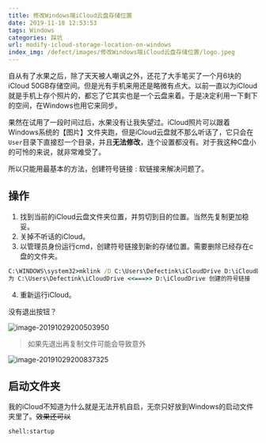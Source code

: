 ```yaml
---
title: 修改Windows端iCloud云盘存储位置
date: 2019-11-18 12:53:53
tags: Windows
categories: 踩坑
url: modify-icloud-storage-location-on-windows
index_img: /defect/images/修改Windows端iCloud云盘存储位置/logo.jpeg
---
```




自从有了水果之后，除了天天被人嘲讽之外，还花了大手笔买了一个月6块的iCloud 50GB存储空间。但是光有手机来用还是略微有点大。以前一直以为iCloud就是手机上存个照片的，都忘了它其实也是一个云盘来着。于是决定利用一下剩下的空间，在Windows也用它来同步。

果然在试用了一段时间过后，水果没有让我失望过。iCloud照片可以跟着Windows系统的【图片】文件夹跑，但是iCloud云盘就不那么听话了，它只会在`User`目录下直接怼一个目录，并且**无法修改**，连个设置都没有。对于我这种C盘小的可怜的来说，就非常难受了。

所以只能用最基本的方法，创建符号链接 : 软链接来解决问题了。

## 操作

1. 找到当前的iCloud云盘文件夹位置，并剪切到目的位置。当然先复制更加稳妥。
2. 关掉不听话的iCloud。
3. 以管理员身份运行cmd，创建符号链接到新的存储位置。需要删除已经存在c盘的文件夹。

```cmd
C:\WINDOWS\system32>mklink /D C:\Users\Defectink\iCloudDrive D:\iCloudDrive
为 C:\Users\Defectink\iCloudDrive <<===>> D:\iCloudDrive 创建的符号链接
```

4. 重新运行iCloud。

没有退出按钮？

![image-20191029200503950](images/修改Windows端iCloud云盘存储位置/image-20191029200503950.png)

> 如果先退出再复制文件可能会导致意外

![image-20191029200837325](images/修改Windows端iCloud云盘存储位置/image-20191029200837325.png)

## 启动文件夹

我的iCloud不知道为什么就是无法开机自启，无奈只好放到Windows的启动文件夹里了。~~效果还可以~~

```cmd
shell:startup
```



